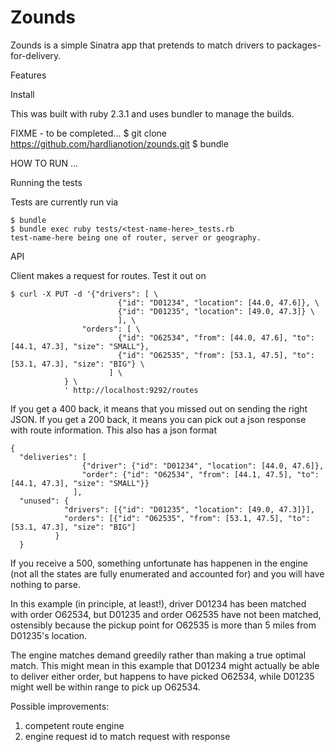 # Zounds

Zounds is a simple Sinatra app that pretends to match drivers to packages-for-delivery.

Features

Install

This was built with ruby 2.3.1 and uses bundler to manage the builds.

FIXME - to be completed...
$ git clone https://github.com/hardlianotion/zounds.git
$ bundle

HOW TO RUN ...

Running the tests

Tests are currently run via

    $ bundle
    $ bundle exec ruby tests/<test-name-here>_tests.rb 
    test-name-here being one of router, server or geography.

API

Client makes a request for routes.  Test it out on

    $ curl -X PUT -d '{"drivers": [ \
                            {"id": "D01234", "location": [44.0, 47.6]}, \
                            {"id": "D01235", "location": [49.0, 47.3]} \
                            ], \
                    "orders": [ \
                            {"id": "O62534", "from": [44.0, 47.6], "to": [44.1, 47.3], "size": "SMALL"},
                            {"id": "O62535", "from": [53.1, 47.5], "to": [53.1, 47.3], "size": "BIG"} \
                          ] \
                } \
                ' http://localhost:9292/routes

If you get a 400 back, it means that you missed out on sending the right JSON. 
If you get a 200 back, it means you can pick out a json response with route information.  This also has
a json format
    
    {
      "deliveries": [ 
                    {"driver": {"id": "D01234", "location": [44.0, 47.6]}, 
                    "order": {"id": "O62534", "from": [44.1, 47.5], "to": [44.1, 47.3], "size": "SMALL"}}
                  ],
      "unused": {
                "drivers": [{"id": "D01235", "location": [49.0, 47.3]}],
                "orders": [{"id": "O62535", "from": [53.1, 47.5], "to": [53.1, 47.3], "size": "BIG"]
              }
      }

If you receive a 500, something unfortunate has happenen in the engine (not all the states are fully enumerated and
accounted for) and you will have nothing to parse.
      
In this example (in principle, at least!), driver D01234 has been matched with order O62534, but D01235 and order 
O62535 have not been matched, ostensibly because the pickup point for O62535 is more than 5 miles from D01235's 
location.  
  
The engine matches demand greedily rather than making a true optimal match.  This might mean in this 
example that D01234 might actually be able to deliver either order, but happens to have picked O62534, while 
D01235 might well be within range to pick up O62534.
  
  Possible improvements: 
  1. competent route engine
  2. engine request id to match request with response
  
  
